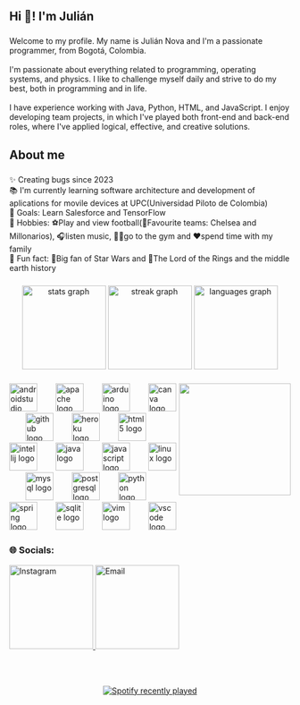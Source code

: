 <h2 align="left">Hi 👋! I'm Julián </h2>

###

<p align="left">Welcome to my profile. My name is Julián Nova and I'm a passionate programmer, from Bogotá, Colombia.<br><br>I'm passionate about everything related to programming, operating systems, and physics. I like to challenge myself daily and strive to do my best, both in programming and in life.<br><br>I have experience working with Java, Python, HTML, and JavaScript. I enjoy developing team projects, in which I've played both front-end and back-end roles, where I've applied logical, effective, and creative solutions.</p>

###

<h2 align="left">About me</h2>

###

<p align="left">
  ✨ Creating bugs since 2023<br>
  📚 I'm currently learning software architecture and development of aplications for movile devices at UPC(Universidad Piloto de Colombia)<br>
  🎯 Goals: Learn Salesforce and TensorFlow<br>
  🚀 Hobbies: ⚽Play and view football(🔵Favourite teams: Chelsea and Millonarios), 🎧listen music, 🏋️‍♂️go to the gym and ❤️spend time with my family<br>
  🎲 Fun fact: 🌌Big fan of  Star Wars and 🏰The Lord of the Rings and the middle earth history</p>


###

<div align="center">
  <img src="https://github-readme-stats.vercel.app/api?username=JulianNova2004&hide_title=false&hide_rank=false&show_icons=true&include_all_commits=true&count_private=true&disable_animations=false&theme=dracula&locale=en&hide_border=false" height="150" alt="stats graph"  />
    <img src="https://streak-stats.demolab.com?user=JulianNova2004&locale=en&mode=daily&theme=dracula&hide_border=false&border_radius=5" height="150" alt="streak graph"  />
  <img src="https://github-readme-stats.vercel.app/api/top-langs?username=JulianNova2004&locale=en&hide_title=false&layout=compact&card_width=320&langs_count=5&theme=dracula&hide_border=false" height="150" alt="languages graph"  />
</div>

###
<!--
<img align="right" height="200" src="https://i.pinimg.com/originals/67/07/d8/6707d8d8ce9c2b243c2c351fd4039ed6.gif"  />
<img align="right" height="200" src="https://i.pinimg.com/736x/52/e3/26/52e326d86f00105f64fcb8bfce0e7744.jpg"  />
https://i.pinimg.com/originals/67/07/d8/6707d8d8ce9c2b243c2c351fd4039ed6.gif
https://i.pinimg.com/736x/52/e3/26/52e326d86f00105f64fcb8bfce0e7744.jpg
-->
<img align="right" height="200" src="https://i.pinimg.com/originals/67/07/d8/6707d8d8ce9c2b243c2c351fd4039ed6.gif"  />

###

<div align="left">
  <img src="https://cdn.jsdelivr.net/gh/devicons/devicon/icons/androidstudio/androidstudio-original.svg" height="50" alt="androidstudio logo"  />
  <img width="25" />
  <img src="https://cdn.jsdelivr.net/gh/devicons/devicon/icons/apache/apache-original.svg" height="50" alt="apache logo"  />
  <img width="25" />
  <img src="https://cdn.jsdelivr.net/gh/devicons/devicon/icons/arduino/arduino-original.svg" height="50" alt="arduino logo"  />
  <img width="25" />
  <img src="https://cdn.jsdelivr.net/gh/devicons/devicon/icons/canva/canva-original.svg" height="50" alt="canva logo"  />
  <img width="25" />
  <img src="https://cdn.jsdelivr.net/gh/devicons/devicon/icons/github/github-original.svg" height="50" alt="github logo"  />
  <img width="25" />
  <img src="https://cdn.jsdelivr.net/gh/devicons/devicon/icons/heroku/heroku-original.svg" height="50" alt="heroku logo"  />
  <img width="25" />
  <img src="https://cdn.jsdelivr.net/gh/devicons/devicon/icons/html5/html5-original.svg" height="50" alt="html5 logo"  />
  <img width="25" />
  <img src="https://cdn.jsdelivr.net/gh/devicons/devicon/icons/intellij/intellij-original.svg" height="50" alt="intellij logo"  />
  <img width="25" />
  <img src="https://cdn.jsdelivr.net/gh/devicons/devicon/icons/java/java-original.svg" height="50" alt="java logo"  />
  <img width="25" />
  <img src="https://cdn.jsdelivr.net/gh/devicons/devicon/icons/javascript/javascript-original.svg" height="50" alt="javascript logo"  />
  <img width="25" />
  <img src="https://cdn.jsdelivr.net/gh/devicons/devicon/icons/linux/linux-original.svg" height="50" alt="linux logo"  />
  <img width="25" />
  <img src="https://cdn.jsdelivr.net/gh/devicons/devicon/icons/mysql/mysql-original.svg" height="50" alt="mysql logo"  />
  <img width="25" />
  <img src="https://cdn.jsdelivr.net/gh/devicons/devicon/icons/postgresql/postgresql-original.svg" height="50" alt="postgresql logo"  />
  <img width="25" />
  <img src="https://cdn.jsdelivr.net/gh/devicons/devicon/icons/python/python-original.svg" height="50" alt="python logo"  />
  <img width="25" />
  <img src="https://cdn.jsdelivr.net/gh/devicons/devicon/icons/spring/spring-original.svg" height="50" alt="spring logo"  />
  <img width="25" />
  <img src="https://cdn.jsdelivr.net/gh/devicons/devicon/icons/sqlite/sqlite-original.svg" height="50" alt="sqlite logo"  />
  <img width="25" />
  <img src="https://cdn.jsdelivr.net/gh/devicons/devicon/icons/vim/vim-original.svg" height="50" alt="vim logo"  />
  <img width="25" />
  <img src="https://cdn.jsdelivr.net/gh/devicons/devicon/icons/vscode/vscode-original.svg" height="50" alt="vscode logo"  />
</div>

### 🌐 Socials:

<a href="https://instagram.com/juliannova20" target="_blank">
  <img src="https://img.shields.io/badge/Instagram-%23E4405F.svg?logo=Instagram&logoColor=white" alt="Instagram" width="150"/>
</a>
<a href="mailto:jnovatorroledo@gmail.com" target="_blank">
  <img src="https://img.shields.io/badge/Email-D14836?logo=gmail&logoColor=white" alt="Email" width="150"/>
</a>

<!--
[![Instagram](https://img.shields.io/badge/Instagram-%23E4405F.svg?logo=Instagram&logoColor=white)](https://instagram.com/juliannova20) 
[![email](https://img.shields.io/badge/Email-D14836?logo=gmail&logoColor=white)](mailto:jnovatorroledo@gmail.com) 
-->

###

###

<br clear="both">
<!--
<img src="https://raw.githubusercontent.com/JulianNova2004/JulianNova2004/output/snake.svg" alt="Snake animation" />
-->

###

<div align="center">
  <a href="https://open.spotify.com/user/31ji42gkzk7chd5bm4m4lghhq3qm">
    <img src="https://spotify-recently-played-readme.vercel.app/api?user=31ji42gkzk7chd5bm4m4lghhq3qm&count=5&unique=false" alt="Spotify recently played"  />
  </a>
</div>

###
